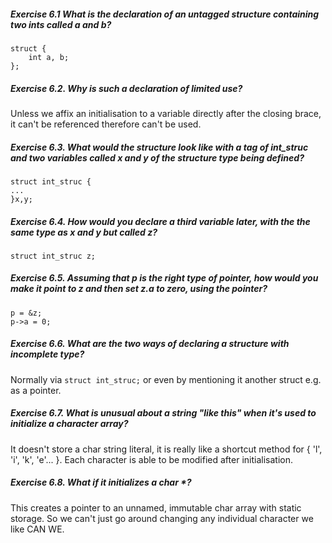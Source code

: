 ##### Exercise 6.1 What is the declaration of an untagged structure containing two ints called a and b?
```
struct {
	int a, b;
};
```

##### Exercise 6.2. Why is such a declaration of limited use?

Unless we affix an initialisation to a variable directly after the closing brace, it can't be referenced therefore can't be used.

##### Exercise 6.3. What would the structure look like with a tag of int_struc and two variables called x and y of the structure type being defined?

```
struct int_struc {
...
}x,y;
```

##### Exercise 6.4. How would you declare a third variable later, with the the same type as x and y but called z?

`struct int_struc z;`

##### Exercise 6.5. Assuming that p is the right type of pointer, how would you make it point to z and then set z.a to zero, using the pointer?

```
p = &z;
p->a = 0;
```

##### Exercise 6.6. What are the two ways of declaring a structure with incomplete type?
Normally via `struct int_struc;` or even by mentioning it another struct e.g. as a pointer.

##### Exercise 6.7. What is unusual about a string "like this" when it's used to initialize a character array?

It doesn't store a char string literal, it is really like a shortcut method for { 'l', 'i', 'k', 'e'... }. Each character is able to be modified after initialisation.

##### Exercise 6.8. What if it initializes a char *?

This creates a pointer to an unnamed, immutable char array with static storage. So we can't just go around changing any individual character we like CAN WE.